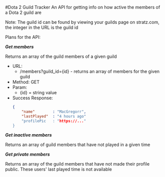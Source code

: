 #Dota 2 Guild Tracker
An API for getting info on how active the members of a Dota 2 guild are

Note: The guild id can be found by viewing your guilds page on stratz.com, the integer in the URL is the guild id

Plans for the API:

***Get members***

Returns an array of the guild members of a given guild

* URL:
	* /members?guild_id={id} - returns an array of members for the given guild
* Method: GET
* Param:
	* {id} = string value
* Success Response:
	```json
	{
		"name"        : "MacGregorr",
		"lastPlayed"  : "4 hours ago"
		"profilePic   : "https://..."
	}
	```

***Get inactive members***

Returns an array of guild members that have not played in a given time

***Get private members***

Returns an array of the guild members that have not made their profile public. These users' last played time is not available
